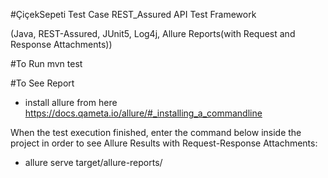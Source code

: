 #ÇiçekSepeti Test Case
REST_Assured API Test Framework 

(Java, REST-Assured, JUnit5, Log4j, Allure Reports(with Request and Response Attachments))

#To Run
mvn test

#To See Report
- install allure from here https://docs.qameta.io/allure/#_installing_a_commandline

When the test execution finished, enter the command below inside the project in order to see Allure Results with Request-Response Attachments:

- allure serve target/allure-reports/
